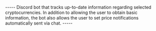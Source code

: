 ----- Discord bot that tracks up-to-date information regarding selected cryptocurrencies. 
In addition to allowing the user to obtain basic information, the bot also allows 
the user to set price notifications automatically sent via chat. -----